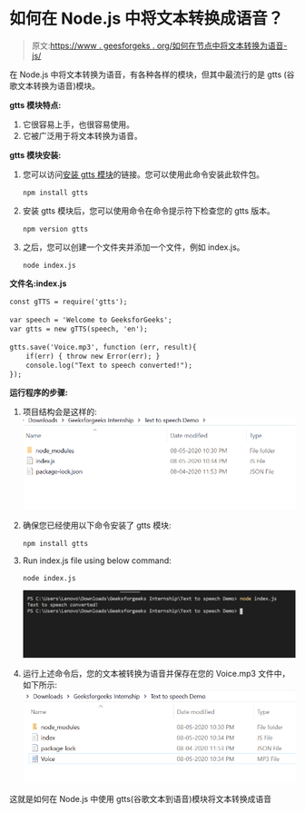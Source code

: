 # 如何在 Node.js 中将文本转换成语音？

> 原文:[https://www . geesforgeks . org/如何在节点中将文本转换为语音-js/](https://www.geeksforgeeks.org/how-to-convert-text-to-speech-in-node-js/)

在 Node.js 中将文本转换为语音，有各种各样的模块，但其中最流行的是 gtts
(谷歌文本转换为语音)模块。

**gtts 模块特点:**

1.  它很容易上手，也很容易使用。
2.  它被广泛用于将文本转换为语音。

**gtts 模块安装:**

1.  您可以访问[安装 gtts 模块](https://www.npmjs.com/package/gtts)的链接。您可以使用此命令安装此软件包。

    ```
    npm install gtts
    ```

2.  安装 gtts 模块后，您可以使用命令在命令提示符下检查您的 gtts 版本。

    ```
    npm version gtts
    ```

3.  之后，您可以创建一个文件夹并添加一个文件，例如 index.js。

    ```
    node index.js
    ```

**文件名:index.js**

```
const gTTS = require('gtts');

var speech = 'Welcome to GeeksforGeeks';
var gtts = new gTTS(speech, 'en');

gtts.save('Voice.mp3', function (err, result){
    if(err) { throw new Error(err); }
    console.log("Text to speech converted!");
});
```

**运行程序的步骤:**

1.  项目结构会是这样的:
    ![project structure](img/8490acedb7f8f99505a08169225ac2ca.png)
2.  确保您已经使用以下命令安装了 gtts 模块:

    ```
    npm install gtts
    ```

3.  Run index.js file using below command:

    ```
    node index.js
    ```

    ![Output of above command](img/f2f568ae8f119e71156638ca71165616.png)

4.  运行上述命令后，您的文本被转换为语音并保存在您的 Voice.mp3 文件中，如下所示:
    ![Output of above command](img/26c583cab7bb25575007fec3025d1b7a.png)

这就是如何在 Node.js 中使用 gtts(谷歌文本到语音)模块将文本转换成语音